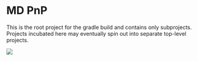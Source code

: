 MD PnP
==========

This is the root project for the gradle build and contains only subprojects.  Projects incubated here may eventually spin out into separate top-level projects.

![](http://arvi.mgh.harvard.edu:8080/ht/?SOURCEFORGEMAINCODE)